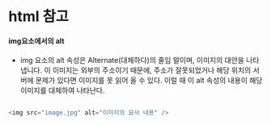 # html 참고

#### img요소에서의 alt
- img 요소의 alt 속성은 Alternate(대체하다)의 줄임 말이며, 이미지의 대안을 나타냅니다. 이 이미지는 외부의 주소이기 때문에, 주소가 잘못되었거나 
해당 위치의 서버에 문제가 있다면 이미지를 못 읽어 올 수 있다. 이럴 때 이 alt 속성의 내용이 해당 이미지를 대체하여 나타난다.

```swift

<img src="image.jpg" alt="이미지의 묘사 내용" />

```
